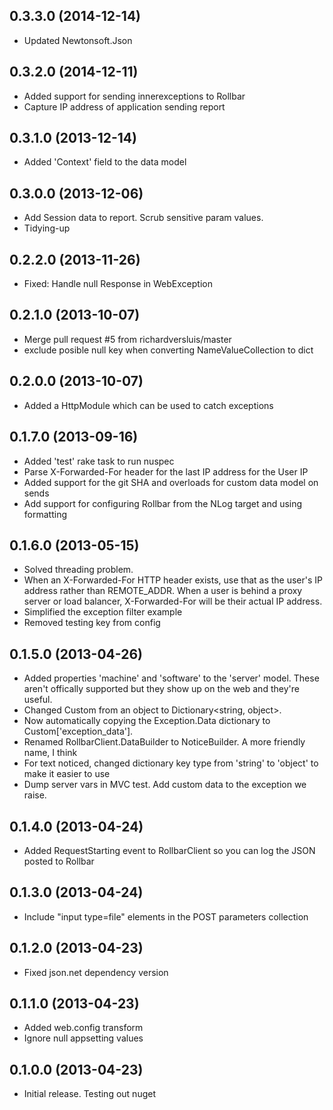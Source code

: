 ## 0.3.3.0 (2014-12-14)

* Updated Newtonsoft.Json

## 0.3.2.0 (2014-12-11)

* Added support for sending innerexceptions to Rollbar
* Capture IP address of application sending report

## 0.3.1.0 (2013-12-14)

* Added 'Context' field to the data model


## 0.3.0.0 (2013-12-06)

* Add Session data to report. Scrub sensitive param values.
* Tidying-up


## 0.2.2.0 (2013-11-26)

* Fixed: Handle null Response in WebException


## 0.2.1.0 (2013-10-07)

* Merge pull request #5 from richardversluis/master
* exclude posible null key when converting NameValueCollection to dict


## 0.2.0.0 (2013-10-07)

* Added a HttpModule which can be used to catch exceptions


## 0.1.7.0 (2013-09-16)

* Added 'test' rake task to run nuspec
* Parse X-Forwarded-For header for the last IP address for the User IP
* Added support for the git SHA and overloads for custom data model on sends
* Add support for configuring Rollbar from the NLog target and using formatting


## 0.1.6.0 (2013-05-15)

* Solved threading problem.
* When an X-Forwarded-For HTTP header exists, use that as the user's IP address rather than REMOTE_ADDR. When a user is behind a proxy server or load balancer, X-Forwarded-For will be their actual IP address.
* Simplified the exception filter example
* Removed testing key from config


## 0.1.5.0 (2013-04-26)

* Added properties 'machine' and 'software' to the 'server' model. These aren't offically supported but they show up on the web and they're useful.
* Changed Custom from an object to Dictionary<string, object>.
* Now automatically copying the Exception.Data dictionary to Custom['exception_data'].
* Renamed RollbarClient.DataBuilder to NoticeBuilder. A more friendly name, I think
* For text noticed, changed dictionary key type from 'string' to 'object' to make it easier to use
* Dump server vars in MVC test. Add custom data to the exception we raise.


## 0.1.4.0 (2013-04-24)

* Added RequestStarting event to RollbarClient so you can log the JSON posted to Rollbar


## 0.1.3.0 (2013-04-24)

* Include "input type=file" elements in the POST parameters collection


## 0.1.2.0 (2013-04-23)

* Fixed json.net dependency version


## 0.1.1.0 (2013-04-23)

* Added web.config transform
* Ignore null appsetting values


## 0.1.0.0 (2013-04-23)

* Initial release. Testing out nuget
